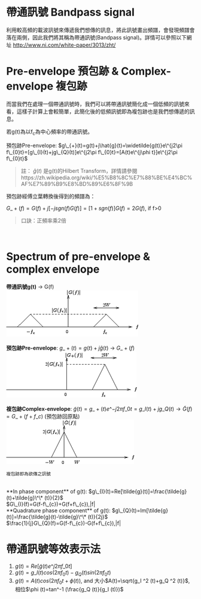 # 帶通訊號 Bandpass signal
利用較高頻的載波訊號來傳遞我們想傳的訊息，將此訊號畫出頻譜，會發現頻譜會落在兩側，因此我們將其稱為帶通訊號(Bandpass signal)。詳情可以參照以下網址
http://www.ni.com/white-paper/3013/zht/  </br>

# Pre-envelope 預包跡 & Complex-envelope 複包跡
而當我們在處理一個帶通訊號時，我們可以將帶通訊號簡化成一個低頻的訊號來看，這樣子計算上會較簡單，此簡化後的低頻訊號即為複包跡也是我們想傳遞的訊息。  
  
若g(t)為以f<sub>c</sub>為中心頻率的帶通訊號。  

預包跡Pre-envelope: $g\_{+}(t)=g(t)+j\hat{g}(t)=\widetilde{g(t)}e\^{j2\pi f\_{0}t}=[g\_{I}(t)+jg\_{Q}(t)]e\^{j2\pi f\_{0}t}=[A(t)e\^{j\phi t}]e\^{j2\pi f\_{0}t}$
	

> 註： $\hat{g}(t)$ 是g(t)的Hilbert Transform，詳情請參閱https://zh.wikipedia.org/wiki/%E5%B8%8C%E7%88%BE%E4%BC%AF%E7%89%B9%E8%BD%89%E6%8F%9B  
  
預包跡經傅立葉轉換後得到的頻譜為：  
  
$G\_{+}(f)=G(f)+j[-jsgn(f)G(f)]=[1+sgn(f)]G(f)=2G(f)$, if f>0  
> 口訣：正頻率乘2倍
</br>

# Spectrum of pre-envelope & complex envelope
**帶通訊號g(t)** → G(f)  
![alt text](https://github.com/ChenBlue/Communication-System-Note/blob/master/Bandpass_signal/G(f).png)    
</br>
</br>
**預包跡Pre-envelope**: $g\_{+}(t)=g(t)+j\hat{g}(t)$ → $G\_{+}(f)$ </br>
![alt text](https://github.com/ChenBlue/Communication-System-Note/blob/master/Bandpass_signal/G%2B(f).png)    
</br> </br>
**複包跡Complex-envelope**: $\tilde{g}(t)=g\_{+}(t)e\^{-j2\pi f\_{0}t}=g\_{I}(t)+jg\_{Q}(t) → \tilde{G}(f)= G\_{+}(f+f\_{c})$ (預包跡回原點)</br>
![alt text](https://github.com/ChenBlue/Communication-System-Note/blob/master/Bandpass_signal/G~(f).png) </br>

	複包跡即為欲傳之訊號

</br>
**In phase component** of g(t): $g\_{I}(t)=Re[\tilde{g}(t)]=\frac{\tilde{g}(t)+\tilde{g}\^\* (t)}{2}$ </br>
$G\_{I}(f)=G(f-f\_{c})+G(f+f\_{c}),|f|<W$
</br> </br>
**Quadrature phase component** of g(t): $g\_{Q}(t)=Im[\tilde{g}(t)]=\frac{\tilde{g}(t)-\tilde{g}\^\* (t)}{2j}$ </br>
$\frac{1}{j}G\_{Q}(f)=G(f-f\_{c})-G(f+f\_{c}),|f|<W$
</br> </br>

# 帶通訊號等效表示法
1. $g(t)=Re[\tilde{g}(t)e\^{j2\pi f\_{0}t}]$
2. $g(t)=g\_I (t)cos(2\pi f_0 t)-g_Q (t)sin(2\pi f_0 t)$
3. $g(t)=A(t)cos(2\pi f_0 t+\phi (t))$, and 大小$A(t)=\sqrt{g_I ^2 (t)+g_Q ^2 (t)}$, 相位$\phi (t)=tan^-1 (\frac{g_Q (t)}{g_I (t)})$
